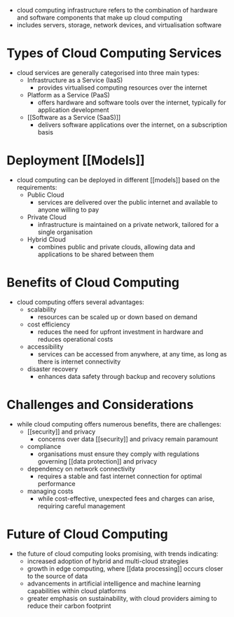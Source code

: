 - cloud computing infrastructure refers to the combination of hardware and software components that make up cloud computing
- includes servers, storage, network devices, and virtualisation software
# Types of Cloud Computing Services
- cloud services are generally categorised into three main types:
	- Infrastructure as a Service (IaaS)
		- provides virtualised computing resources over the internet
	- Platform as a Service (PaaS)
		- offers hardware and software tools over the internet, typically for application development
	- [[Software as a Service (SaaS)]]
		- delivers software applications over the internet, on a subscription basis
# Deployment [[Models]]
- cloud computing can be deployed in different [[models]] based on the requirements:
	- Public Cloud
		- services are delivered over the public internet and available to anyone willing to pay
	- Private Cloud
		- infrastructure is maintained on a private network, tailored for a single organisation
	- Hybrid Cloud
		- combines public and private clouds, allowing data and applications to be shared between them
# Benefits of Cloud Computing
- cloud computing offers several advantages:
	- scalability
		- resources can be scaled up or down based on demand
	- cost efficiency
		- reduces the need for upfront investment in hardware and reduces operational costs
	- accessibility
		- services can be accessed from anywhere, at any time, as long as there is internet connectivity
	- disaster recovery
		- enhances data safety through backup and recovery solutions
# Challenges and Considerations
- while cloud computing offers numerous benefits, there are challenges:
	- [[security]] and privacy
		- concerns over data [[security]] and privacy remain paramount
	- compliance
		- organisations must ensure they comply with regulations governing [[data protection]] and privacy
	- dependency on network connectivity
		- requires a stable and fast internet connection for optimal performance
	- managing costs
		- while cost-effective, unexpected fees and charges can arise, requiring careful management
# Future of Cloud Computing
- the future of cloud computing looks promising, with trends indicating:
	- increased adoption of hybrid and multi-cloud strategies
	- growth in edge computing, where [[data processing]] occurs closer to the source of data
	- advancements in artificial intelligence and machine learning capabilities within cloud platforms
	- greater emphasis on sustainability, with cloud providers aiming to reduce their carbon footprint